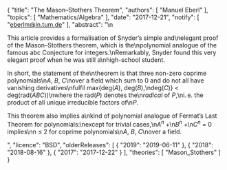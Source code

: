 {
    "title": "The Mason–Stothers Theorem",
    "authors": [
        "Manuel Eberl"
    ],
    "topics": [
        "Mathematics/Algebra"
    ],
    "date": "2017-12-21",
    "notify": [
        "eberlm@in.tum.de"
    ],
    "abstract": "\n<p>This article provides a formalisation of Snyder’s simple and\nelegant proof of the Mason&ndash;Stothers theorem, which is the\npolynomial analogue of the famous abc Conjecture for integers.\nRemarkably, Snyder found this very elegant proof when he was still a\nhigh-school student.</p> <p>In short, the statement of the\ntheorem is that three non-zero coprime polynomials\n<em>A</em>, <em>B</em>, <em>C</em>\nover a field which sum to 0 and do not all have vanishing derivatives\nfulfil max{deg(<em>A</em>), deg(<em>B</em>),\ndeg(<em>C</em>)} < deg(rad(<em>ABC</em>))\nwhere the rad(<em>P</em>) denotes the\n<em>radical</em> of <em>P</em>,\ni.&thinsp;e. the product of all unique irreducible factors of\n<em>P</em>.</p> <p>This theorem also implies a\nkind of polynomial analogue of Fermat’s Last Theorem for polynomials:\nexcept for trivial cases,\n<em>A<sup>n</sup></em> +\n<em>B<sup>n</sup></em> +\n<em>C<sup>n</sup></em> = 0 implies\nn&nbsp;&le;&nbsp;2 for coprime polynomials\n<em>A</em>, <em>B</em>, <em>C</em>\nover a field.</em></p>",
    "licence": "BSD",
    "olderReleases": [
        {
            "2019": "2019-06-11"
        },
        {
            "2018": "2018-08-16"
        },
        {
            "2017": "2017-12-22"
        }
    ],
    "theories": [
        "Mason_Stothers"
    ]
}